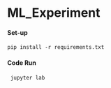 # ML_Experiment

#### Set-up
```pip install -r requirements.txt```

#### Code Run
``` jupyter lab```
